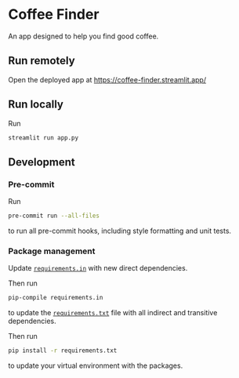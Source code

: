 # Coffee Finder

An app designed to help you find good coffee.

## Run remotely

Open the deployed app at <https://coffee-finder.streamlit.app/>

## Run locally

Run

```bash
streamlit run app.py
```

## Development

### Pre-commit

Run

```bash
pre-commit run --all-files
```

to run all pre-commit hooks, including style formatting and unit tests.

### Package management

Update [`requirements.in`](requirements.in) with new direct dependencies.

Then run

```bash
pip-compile requirements.in
```

to update the [`requirements.txt`](requirements.txt) file with all indirect and transitive dependencies.

Then run

```bash
pip install -r requirements.txt
```

to update your virtual environment with the packages.

